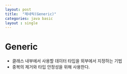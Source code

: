 ```yaml
---
layout: post
title:  "제네릭(Generic)"
categories: java basic
layout : single
---
```


# Generic
- 클래스 내부에서 사용할 데이터 타입을 외부에서 지정하는 기법
- 중복의 제거와 타입 안정성을 위해 사용한다.
